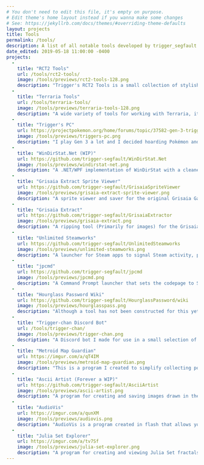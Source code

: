 ```yaml
---
# You don't need to edit this file, it's empty on purpose.
# Edit theme's home layout instead if you wanna make some changes
# See: https://jekyllrb.com/docs/themes/#overriding-theme-defaults
layout: projects
title: Tools
permalink: /tools/
description: A list of all notable tools developed by trigger_segfault.
date_edited: 2019-05-18 11:00:00 -0400
projects:
  -
    title: "RCT2 Tools"
    url: /tools/rct2-tools/
    image: /tools/previews/rct2-tools-128.png
    description: "Trigger's RCT2 Tools is a small collection of stylish and functional tools for use with Rollercoaster Tycoon 2. Each tool is designed to be easy to use and requires little to no low level knowledge about the game. Many of the older tools for the game are much lower level, and thus harder to use."
  -
    title: "Terraria Tools"
    url: /tools/terraria-tools/
    image: /tools/previews/terraria-tools-128.png
    description: "A wide variety of tools for working with Terraria, it's file formats, or patching features into the game."
  -
    title: "Trigger's PC"
    url: https://projectpokemon.org/home/forums/topic/37582-gen-3-triggers-pc-legit-use-everything-bank-and-save-manager-tool/
    image: /tools/previews/triggers-pc.png
    description: "I play Gen 3 a lot and I decided hoarding Pokémon and items was a pain when storage space was so limited, that and trading takes forever. So I created a PokéBank-like program for hoarding, trading, and managing Pokémon, Items, Pokéblocks, Mail, and Decorations. Trigger's PC is a tool designed for legit purposes. There really aren't enough tools for legit-play out there sadly. However, note it does extend some of the boundaries of the game to increase replayability and customization."
  -
    title: "WinDirStat.Net (WIP)"
    url: https://github.com/trigger-segfault/WinDirStat.Net
    image: /tools/previews/windirstat-net.png
    description: "A .NET/WPF implementation of WinDirStat with a cleaner UI that does less freezing up. Also faster than the original but there are other implementations that do the same."
  -
    title: "Grisaia Extract Sprite Viewer"
    url: https://github.com/trigger-segfault/GrisaiaSpriteViewer
    image: /tools/previews/grisaia-extract-sprite-viewer.png
    description: "A sprite viewer and saver for the original Grisaia Games. This tools will locate and index all image archives for all Grisaia games. Afterwards you can browse for a character sprite by Game, Character, Lighting, Distance, Pose, Blush, and then select the parts to display. Future versions will implement the features of Grisaia Extract so that sorting and extraction can be done via a user interface."
  -
    title: "Grisaia Extract"
    url: https://github.com/trigger-segfault/GrisaiaExtractor
    image: /tools/previews/grisaia-extract.png
    description: "A ripping tool (Primarily for images) for the Grisaia games. (Phantom Trigger not supported) This is basically a polished, easy-to-use wrapper for existing programs that extract Grisaia files. (Although much of the original code has been ported to C#)"
  -
    title: "Unlimited Steamworks"
    url: https://github.com/trigger-segfault/UnlimitedSteamworks
    image: /tools/previews/unlimited-steamworks.png
    description: "A launcher for Steam apps to signal Steam activity, protect against crashing apps breaking relaunching, and circumventing Steam's terrible command line argument security measures. Unlimited Steamworks is for launching Steam games without the use of the Steam client. All issues aside from the 2nd point are moot when a game is launched via the Steam client."
  -
    title: "jpcmd"
    url: https://github.com/trigger-segfault/jpcmd
    image: /tools/previews/jpcmd.png
    description: "A Command Prompt launcher that sets the codepage to Shift JIS (932) for proper Japanese program output. All command line arguments passed to jpcmd.exe are passed directly to cmd.exe. Setting the path to Locale Emulator's LEProc.exe in the config.ini file will allow launching the program through jpcmdle.exe to make sure all programs launched from jpcmd.exe keep their Japanese locale. The reason for this feature is that even when running cmd.exe through Locale Emulator, the codepage will not be set to Shift JIS (932), making the output practically useless."
  -
    title: "Hourglass Password Wiki"
    url: https://github.com/trigger-segfault/HourglassPassword/wiki
    image: /tools/previews/hourglasspass.png
    description: "Although a tool has not been constructed for this yet, the entire framework has been set for creating one. The DVD-PG visual novel Hourglass of Summer uses password saves and this wiki documents absolutely everything about them and how they function. A web app to generate passwords is planned for the future."
  -
    title: "Trigger-chan Discord Bot"
    url: /tools/trigger-chan/
    image: /tools/previews/trigger-chan.png
    description: "A Discord bot I made for use in a small selection of Discord servers. Her selling features are spoilers, inserting claps between words, drawing Divergence Meters, and other fun or helpful commands."
  -
    title: "Metroid Map Guardian"
    url: https://imgur.com/a/qT4IM
    image: /tools/previews/metroid-map-guardian.png
    description: "This is a program I created to simplify collecting power-ups in the Metroid Prime series. Each power-up is displayed on its map with instructions on how to acquire it. Many thanks to Falcon Zero for letting me use his maps and guides he created for the 3 games."
  -
    title: "Ascii Artist (Forever a WIP)"
    url: https://github.com/trigger-segfault/AsciiArtist
    image: /tools/previews/ascii-artist.png
    description: "A program for creating and saving images drawn in the console using ASCII characters and colors. This program has gone through numerous versions. I often use it as a grid-based level editor."
  -
    title: "AudioVis"
    url: https://imgur.com/a/qunXM
    image: /tools/previews/audiovis.png
    description: "AudioVis is a program created in flash that allows you to enjoy your music through customizable visualizations."
  -
    title: "Julia Set Explorer"
    url: https://imgur.com/a/tv7Sf
    image: /tools/previews/julia-set-explorer.png
    description: "A program for creating and viewing Julia Set fractals. You can choose different functions and customize the colors."
---
```

